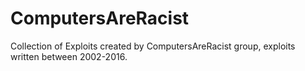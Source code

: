 # ComputersAreRacist
Collection of Exploits created by ComputersAreRacist group, exploits written between 2002-2016.
